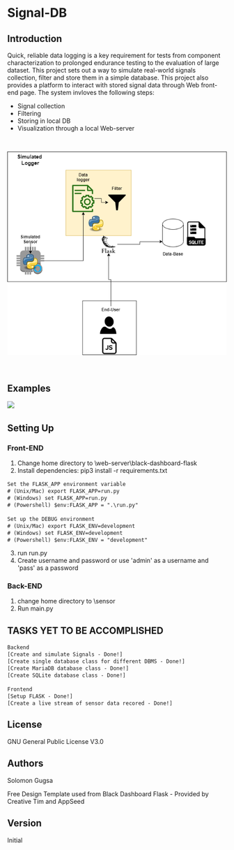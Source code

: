 # Signal-DB 

## Introduction
Quick, reliable data logging is a key requirement for tests from component characterization to prolonged endurance testing to the evaluation of large dataset. This project sets out a way to simulate real-world signals collection, filter and store them in a simple database. This project also provides a platform to interact with stored signal data through Web front-end page. The system invloves the following steps:

* Signal collection
* Filtering 
* Storing in local DB
* Visualization through a local Web-server

<br />

<p align="center">
<img widith=600  src="./pix.png">
<p>

  <br />
  
  ## Examples
  
 

<img widith=1000  src="./image2.gif">






  ## Setting Up
    
  ### Front-END
  
  1. Change home directory to \web-server\black-dashboard-flask 
  2. Install dependencies:  pip3 install -r requirements.txt
    
    Set the FLASK_APP environment variable
    # (Unix/Mac) export FLASK_APP=run.py
    # (Windows) set FLASK_APP=run.py
    # (Powershell) $env:FLASK_APP = ".\run.py"
  
    Set up the DEBUG environment
    # (Unix/Mac) export FLASK_ENV=development
    # (Windows) set FLASK_ENV=development
    # (Powershell) $env:FLASK_ENV = "development"
    
  3. run run.py
  4. Create username and password or use 'admin' as a username and 'pass' as a password
  
  
   ### Back-END
    
   1. change home directory to \sensor
   2. Run main.py
  
  ## TASKS YET TO BE ACCOMPLISHED

    Backend
    [Create and simulate Signals - Done!] 
    [Create single database class for different DBMS - Done!] 
    [Create MariaDB database class - Done!] 
    [Create SQLite database class - Done!] 

    Frontend
    [Setup FLASK - Done!] 
    [Create a live stream of sensor data recored - Done!] 
 
  
  ## License 
  GNU General Public License V3.0
    
  
  
  ## Authors
  
  Solomon Gugsa 
    
  Free Design Template used from Black Dashboard Flask - Provided by Creative Tim and AppSeed
  
  ## Version
  
  Initial
  
